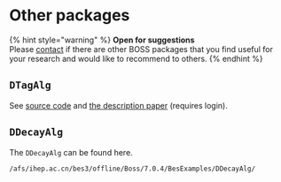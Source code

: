# Other packages

{% hint style="warning" %}
**Open for suggestions**  
Please [contact](../../appendices/about.md) if there are other BOSS packages that you find useful for your research and would like to recommend to others.
{% endhint %}

## `DTagAlg`

See [source code](https://github.com/redeboer/BOSS_IniSelect/tree/master/workarea/Reconstruction/DTagAlg/DTagAlg-00-01-05) and [the description paper](https://docbes3.ihep.ac.cn/cgi-bin/DocDB/ShowDocument?docid=105) \(requires login\).

## `DDecayAlg`

The `DDecayAlg` can be found here.

```text
/afs/ihep.ac.cn/bes3/offline/Boss/7.0.4/BesExamples/DDecayAlg/
```

